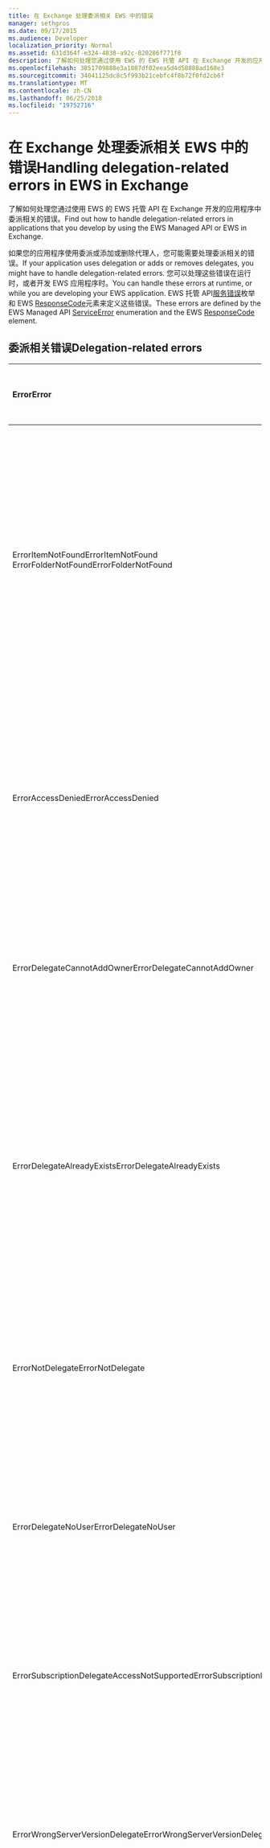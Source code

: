 ```yaml
---
title: 在 Exchange 处理委派相关 EWS 中的错误
manager: sethgros
ms.date: 09/17/2015
ms.audience: Developer
localization_priority: Normal
ms.assetid: 631d364f-e324-4838-a92c-820286f771f8
description: 了解如何处理您通过使用 EWS 的 EWS 托管 API 在 Exchange 开发的应用程序中委派相关的错误。
ms.openlocfilehash: 3851709888e3a1087df02eea5d4d58888ad168e3
ms.sourcegitcommit: 34041125dc8c5f993b21cebfc4f8b72f0fd2cb6f
ms.translationtype: MT
ms.contentlocale: zh-CN
ms.lasthandoff: 06/25/2018
ms.locfileid: "19752716"
---
```

# <a name="handling-delegation-related-errors-in-ews-in-exchange"></a><span data-ttu-id="5b400-103">在 Exchange 处理委派相关 EWS 中的错误</span><span class="sxs-lookup"><span data-stu-id="5b400-103">Handling delegation-related errors in EWS in Exchange</span></span>

<span data-ttu-id="5b400-104">了解如何处理您通过使用 EWS 的 EWS 托管 API 在 Exchange 开发的应用程序中委派相关的错误。</span><span class="sxs-lookup"><span data-stu-id="5b400-104">Find out how to handle delegation-related errors in applications that you develop by using the EWS Managed API or EWS in Exchange.</span></span>
  
<span data-ttu-id="5b400-105">如果您的应用程序使用委派或添加或删除代理人，您可能需要处理委派相关的错误。</span><span class="sxs-lookup"><span data-stu-id="5b400-105">If your application uses delegation or adds or removes delegates, you might have to handle delegation-related errors.</span></span> <span data-ttu-id="5b400-106">您可以处理这些错误在运行时，或者开发 EWS 应用程序时。</span><span class="sxs-lookup"><span data-stu-id="5b400-106">You can handle these errors at runtime, or while you are developing your EWS application.</span></span> <span data-ttu-id="5b400-107">EWS 托管 API[服务错误](http://msdn.microsoft.com/EN-US/library/microsoft.exchange.webservices.data.serviceerror%28v=exchg.80%29.aspx)枚举和 EWS [ResponseCode](http://msdn.microsoft.com/library/4b84d670-74c9-4d6d-84e7-f0a9f76f0d93%28Office.15%29.aspx)元素来定义这些错误。</span><span class="sxs-lookup"><span data-stu-id="5b400-107">These errors are defined by the EWS Managed API [ServiceError](http://msdn.microsoft.com/EN-US/library/microsoft.exchange.webservices.data.serviceerror%28v=exchg.80%29.aspx) enumeration and the EWS [ResponseCode](http://msdn.microsoft.com/library/4b84d670-74c9-4d6d-84e7-f0a9f76f0d93%28Office.15%29.aspx) element.</span></span> 
  
## <a name="delegation-related-errors"></a><span data-ttu-id="5b400-108">委派相关错误</span><span class="sxs-lookup"><span data-stu-id="5b400-108">Delegation-related errors</span></span>

|<span data-ttu-id="5b400-109">**Error**</span><span class="sxs-lookup"><span data-stu-id="5b400-109">**Error**</span></span>|<span data-ttu-id="5b400-110">**您尝试对时发生...**</span><span class="sxs-lookup"><span data-stu-id="5b400-110">**Occurs when you try to…**</span></span>|<span data-ttu-id="5b400-111">**处理它的...**</span><span class="sxs-lookup"><span data-stu-id="5b400-111">**Handle it by…**</span></span>|
|:-----|:-----|:-----|
|<span data-ttu-id="5b400-112">ErrorItemNotFound</span><span class="sxs-lookup"><span data-stu-id="5b400-112">ErrorItemNotFound</span></span>  <br/> <span data-ttu-id="5b400-113">ErrorFolderNotFound</span><span class="sxs-lookup"><span data-stu-id="5b400-113">ErrorFolderNotFound</span></span>  <br/> |<span data-ttu-id="5b400-114">执行操作邮箱、 文件夹或您有权访问的项目。</span><span class="sxs-lookup"><span data-stu-id="5b400-114">Perform an operation on a mailbox, folder, or item that you do not have access to.</span></span>  <br/> |<span data-ttu-id="5b400-115">更新代理人的权限，使其能够通过调用[UpdateDelegates](http://msdn.microsoft.com/EN-US/library/microsoft.exchange.webservices.data.exchangeservice.updatedelegates%28v=exchg.80%29.aspx) EWS 托管 API 方法或[UpdateDelegate](http://msdn.microsoft.com/library/03f618ac-ad1a-4772-9b81-c5bb0f12d6ab%28Office.15%29.aspx) EWS 操作，然后重试请求访问文件夹或项目。</span><span class="sxs-lookup"><span data-stu-id="5b400-115">Updating the delegate's permissions to enable them to access the folder or item by calling the [UpdateDelegates](http://msdn.microsoft.com/EN-US/library/microsoft.exchange.webservices.data.exchangeservice.updatedelegates%28v=exchg.80%29.aspx) EWS Managed API method or the [UpdateDelegate](http://msdn.microsoft.com/library/03f618ac-ad1a-4772-9b81-c5bb0f12d6ab%28Office.15%29.aspx) EWS operation, and then retrying the request.</span></span>  <br/> |
|<span data-ttu-id="5b400-116">ErrorAccessDenied</span><span class="sxs-lookup"><span data-stu-id="5b400-116">ErrorAccessDenied</span></span>  <br/> |<span data-ttu-id="5b400-117">修改您没有足够的权限修改的项目。</span><span class="sxs-lookup"><span data-stu-id="5b400-117">Modify an item that you do not have sufficient privileges to modify.</span></span>  <br/> |<span data-ttu-id="5b400-118">通过调用**UpdateDelegate** EWS 托管 API 方法或**UpdateDelegate** EWS 操作，然后重试请求更新委派权限。</span><span class="sxs-lookup"><span data-stu-id="5b400-118">Updating your delegate permissions by calling the **UpdateDelegate** EWS Managed API method or the **UpdateDelegate** EWS operation, and then retrying the request.</span></span>  <br/> |
|<span data-ttu-id="5b400-119">ErrorDelegateCannotAddOwner</span><span class="sxs-lookup"><span data-stu-id="5b400-119">ErrorDelegateCannotAddOwner</span></span>  <br/> |<span data-ttu-id="5b400-120">尝试将邮箱所有者作为代理人添加到其自己的邮箱。</span><span class="sxs-lookup"><span data-stu-id="5b400-120">Attempt to add the mailbox owner as a delegate to their own mailbox.</span></span>  <br/> |<span data-ttu-id="5b400-121">[添加其他用户作为代理人](how-to-add-and-remove-delegates-by-using-ews-in-exchange.md)，不是邮箱所有者。</span><span class="sxs-lookup"><span data-stu-id="5b400-121">[Adding a different user as a delegate](how-to-add-and-remove-delegates-by-using-ews-in-exchange.md), not the mailbox owner.</span></span>  <br/> |
|<span data-ttu-id="5b400-122">ErrorDelegateAlreadyExists</span><span class="sxs-lookup"><span data-stu-id="5b400-122">ErrorDelegateAlreadyExists</span></span>  <br/> |<span data-ttu-id="5b400-123">该委托已存在时，请添加代理。</span><span class="sxs-lookup"><span data-stu-id="5b400-123">Add the delegate when the delegate already exists.</span></span>  <br/> |<span data-ttu-id="5b400-124">执行任何操作，因为该委托已存在邮箱所有者。</span><span class="sxs-lookup"><span data-stu-id="5b400-124">Doing nothing, because the delegate already exists for the mailbox owner.</span></span> <span data-ttu-id="5b400-125">或者，如果您正在尝试更改一个现有的代理人的权限，然后使用**UpdateDelegates**方法或**UpdateDelegate**操作。</span><span class="sxs-lookup"><span data-stu-id="5b400-125">Or, if you're trying to change the permissions of an existing delegate, then use the **UpdateDelegates** method or the **UpdateDelegate** operation.</span></span>  <br/> |
|<span data-ttu-id="5b400-126">ErrorNotDelegate</span><span class="sxs-lookup"><span data-stu-id="5b400-126">ErrorNotDelegate</span></span>  <br/> |<span data-ttu-id="5b400-127">修改委派权限的邮箱没有委派权限的用户。</span><span class="sxs-lookup"><span data-stu-id="5b400-127">Modify delegate permissions for a user who has no delegate permissions for the mailbox.</span></span>  <br/> |<span data-ttu-id="5b400-128">[作为代理人将用户添加](how-to-add-and-remove-delegates-by-using-ews-in-exchange.md)邮箱之前尝试更新或删除其权限。</span><span class="sxs-lookup"><span data-stu-id="5b400-128">[Adding the user as a delegate](how-to-add-and-remove-delegates-by-using-ews-in-exchange.md) for the mailbox before attempting to update or remove their permissions.</span></span>  <br/> |
|<span data-ttu-id="5b400-129">ErrorDelegateNoUser</span><span class="sxs-lookup"><span data-stu-id="5b400-129">ErrorDelegateNoUser</span></span>  <br/> |<span data-ttu-id="5b400-130">修改未在 Active Directory 域服务 (AD DS) 的用户的委派权限。</span><span class="sxs-lookup"><span data-stu-id="5b400-130">Modify delegate permissions for a user who is not in Active Directory Domain Service (AD DS).</span></span>  <br/> |<span data-ttu-id="5b400-131">更正请求中的委托信息或在 AD DS 中创建用户。</span><span class="sxs-lookup"><span data-stu-id="5b400-131">Creating the user in AD DS, or correcting the delegate information in the request.</span></span>  <br/> |
|<span data-ttu-id="5b400-132">ErrorSubscriptionDelegateAccessNotSupported</span><span class="sxs-lookup"><span data-stu-id="5b400-132">ErrorSubscriptionDelegateAccessNotSupported</span></span>  <br/> |<span data-ttu-id="5b400-133">使用代理人订阅代表邮箱所有者的通知。</span><span class="sxs-lookup"><span data-stu-id="5b400-133">Use a delegate to subscribe to notifications on behalf of the mailbox owner.</span></span>  <br/> |<span data-ttu-id="5b400-134">订阅通知作为邮箱所有者。</span><span class="sxs-lookup"><span data-stu-id="5b400-134">Subscribing to notifications as the mailbox owner.</span></span>  <br/> |
|<span data-ttu-id="5b400-135">ErrorWrongServerVersionDelegate</span><span class="sxs-lookup"><span data-stu-id="5b400-135">ErrorWrongServerVersionDelegate</span></span>  <br/> |<span data-ttu-id="5b400-136">从具有不同的服务器版本比的主体的邮箱服务器的代理人发出请求。</span><span class="sxs-lookup"><span data-stu-id="5b400-136">Make a request from a delegate that has a different server version than the principal's mailbox server.</span></span>  <br/> |<span data-ttu-id="5b400-137">使用委托，或添加的委托其邮箱已作为邮箱所有者的相同服务器版本。</span><span class="sxs-lookup"><span data-stu-id="5b400-137">Using a delegate or adding a delegate whose mailbox has the same server version as the mailbox owner.</span></span>  <br/> |
|<span data-ttu-id="5b400-138">ErrorMissingEmailAddress</span><span class="sxs-lookup"><span data-stu-id="5b400-138">ErrorMissingEmailAddress</span></span>  <br/> |<span data-ttu-id="5b400-139">发出请求使用委托帐户不具有邮箱。</span><span class="sxs-lookup"><span data-stu-id="5b400-139">Make a request using a delegate account that does not have a mailbox.</span></span>  <br/> |<span data-ttu-id="5b400-140">将邮箱添加到代理的帐户。</span><span class="sxs-lookup"><span data-stu-id="5b400-140">Adding a mailbox to the delegate's account.</span></span>  <br/> |
   
## <a name="see-also"></a><span data-ttu-id="5b400-141">另请参阅</span><span class="sxs-lookup"><span data-stu-id="5b400-141">See also</span></span>


- [<span data-ttu-id="5b400-142">代理访问和 Exchange 中的 EWS</span><span class="sxs-lookup"><span data-stu-id="5b400-142">Delegate access and EWS in Exchange</span></span>](delegate-access-and-ews-in-exchange.md)
    
- [<span data-ttu-id="5b400-143">工具和资源来解决 exchange 的 EWS 应用程序</span><span class="sxs-lookup"><span data-stu-id="5b400-143">Tools and resources for troubleshooting EWS applications for Exchange</span></span>](tools-and-resources-for-troubleshooting-ews-applications-for-exchange.md)
    

